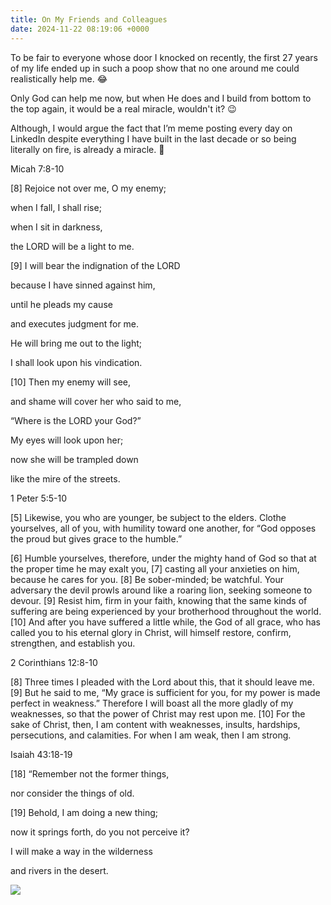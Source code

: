 ```yaml
---
title: On My Friends and Colleagues
date: 2024-11-22 08:19:06 +0000
---
```


To be fair to everyone whose door I knocked on recently, the first 27 years of my life ended up in such a poop show that no one around me could realistically help me. 😂

Only God can help me now, but when He does and I build from bottom to the top again, it would be a real miracle, wouldn't it? 😉

Although, I would argue the fact that I’m meme posting every day on LinkedIn despite everything I have built in the last decade or so being literally on fire, is already a miracle. 🤔

Micah 7:8-10

[8] Rejoice not over me, O my enemy;

when I fall, I shall rise;

when I sit in darkness,

the LORD will be a light to me. 

[9] I will bear the indignation of the LORD

because I have sinned against him,

until he pleads my cause

and executes judgment for me.

He will bring me out to the light;

I shall look upon his vindication. 

[10] Then my enemy will see,

and shame will cover her who said to me,

“Where is the LORD your God?”

My eyes will look upon her;

now she will be trampled down

like the mire of the streets.

1 Peter 5:5-10

[5] Likewise, you who are younger, be subject to the elders. Clothe yourselves, all of you, with humility toward one another, for “God opposes the proud but gives grace to the humble.”

[6] Humble yourselves, therefore, under the mighty hand of God so that at the proper time he may exalt you, [7] casting all your anxieties on him, because he cares for you. [8] Be sober-minded; be watchful. Your adversary the devil prowls around like a roaring lion, seeking someone to devour. [9] Resist him, firm in your faith, knowing that the same kinds of suffering are being experienced by your brotherhood throughout the world. [10] And after you have suffered a little while, the God of all grace, who has called you to his eternal glory in Christ, will himself restore, confirm, strengthen, and establish you.

2 Corinthians 12:8-10

[8] Three times I pleaded with the Lord about this, that it should leave me. [9] But he said to me, “My grace is sufficient for you, for my power is made perfect in weakness.” Therefore I will boast all the more gladly of my weaknesses, so that the power of Christ may rest upon me. [10] For the sake of Christ, then, I am content with weaknesses, insults, hardships, persecutions, and calamities. For when I am weak, then I am strong.

Isaiah 43:18-19

[18] “Remember not the former things,

nor consider the things of old. 

[19] Behold, I am doing a new thing;

now it springs forth, do you not perceive it?

I will make a way in the wilderness

and rivers in the desert.

![](/3de40ccb4ed35808eb65bbd61a96a57d.jpeg)